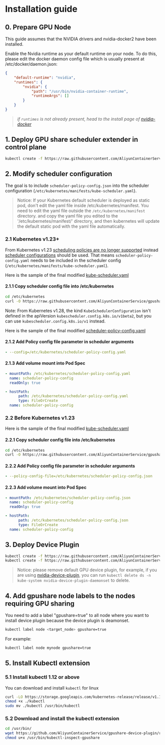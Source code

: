 # Installation guide

## 0\. Prepare GPU Node

This guide assumes that the NVIDIA drivers and nvidia-docker2 have been installed.

Enable the Nvidia runtime as your default runtime on your node. To do this, please edit the docker daemon config file which is usually present at /etc/docker/daemon.json:

```json
{
    "default-runtime": "nvidia",
    "runtimes": {
        "nvidia": {
            "path": "/usr/bin/nvidia-container-runtime",
            "runtimeArgs": []
        }
    }
}
```

> *if `runtimes` is not already present, head to the install page of [nvidia-docker](https://github.com/NVIDIA/nvidia-docker)*

## 1\. Deploy GPU share scheduler extender in control plane

```bash
kubectl create -f https://raw.githubusercontent.com/AliyunContainerService/gpushare-scheduler-extender/master/config/gpushare-schd-extender.yaml
```

## 2\. Modify scheduler configuration
The goal is to include `scheduler-policy-config.json` into the scheduler configuration (`/etc/kubernetes/manifests/kube-scheduler.yaml`).

> Notice: If your Kubernetes default scheduler is deployed as static pod, don't edit the yaml file inside /etc/kubernetes/manifest. You need to edit the yaml file outside the `/etc/kubernetes/manifest` directory. and copy the yaml file you edited to the '/etc/kubernetes/manifest/' directory, and then kubernetes will update the default static pod with the yaml file automatically.

### 2.1 Kubernetes v1.23+
From Kubernetes v1.23 [scheduling policies are no longer supported](https://kubernetes.io/docs/reference/scheduling/policies/) instead [scheduler configurations](https://kubernetes.io/docs/reference/scheduling/config/) should be used.
That means `scheduler-policy-config.yaml` needs to be included in the scheduler config (`/etc/kubernetes/manifests/kube-scheduler.yaml`).

Here is the sample of the final modified [kube-scheduler.yaml](../config/kube-scheduler-v1.23+.yaml)

#### 2.1.1 Copy scheduler config file into /etc/kubernetes

```bash
cd /etc/kubernetes
curl -O https://raw.githubusercontent.com/AliyunContainerService/gpushare-scheduler-extender/master/config/scheduler-policy-config.yaml
```

Note: From Kubernetes v1.28, the kind `KubeSchedulerConfiguration` isn't defined in the apiVersion `kubescheduler.config.k8s.io/v1beta2`, but you can use `kubescheduler.config.k8s.io/v1` instead.

Here is the sample of the final modified [scheduler-policy-config.yaml](../config/scheduler-policy-config-v1.28+.yaml)

#### 2.1.2 Add Policy config file parameter in scheduler arguments

```yaml
- --config=/etc/kubernetes/scheduler-policy-config.yaml
```

#### 2.1.3 Add volume mount into Pod Spec

```yaml
- mountPath: /etc/kubernetes/scheduler-policy-config.yaml
  name: scheduler-policy-config
  readOnly: true
```

```yaml
- hostPath:
      path: /etc/kubernetes/scheduler-policy-config.yaml
      type: FileOrCreate
  name: scheduler-policy-config
```

### 2.2 Before Kubernetes v1.23

Here is the sample of the final modified [kube-scheduler.yaml](../config/kube-scheduler.yaml)

#### 2.2.1 Copy scheduler config file into /etc/kubernetes

```bash
cd /etc/kubernetes
curl -O https://raw.githubusercontent.com/AliyunContainerService/gpushare-scheduler-extender/master/config/scheduler-policy-config.json
```

#### 2.2.2 Add Policy config file parameter in scheduler arguments

```yaml
- --policy-config-file=/etc/kubernetes/scheduler-policy-config.json
```

#### 2.2.3 Add volume mount into Pod Spec

```yaml
- mountPath: /etc/kubernetes/scheduler-policy-config.json
  name: scheduler-policy-config
  readOnly: true
```

```yaml
- hostPath:
      path: /etc/kubernetes/scheduler-policy-config.json
      type: FileOrCreate
  name: scheduler-policy-config
```

## 3\. Deploy Device Plugin

```bash
kubectl create -f https://raw.githubusercontent.com/AliyunContainerService/gpushare-device-plugin/master/device-plugin-rbac.yaml
kubectl create -f https://raw.githubusercontent.com/AliyunContainerService/gpushare-device-plugin/master/device-plugin-ds.yaml
```

> Notice: please remove default GPU device plugin, for example, if you are using [nvidia-device-plugin](https://github.com/NVIDIA/k8s-device-plugin/blob/v1.11/nvidia-device-plugin.yml), you can run `kubectl delete ds -n kube-system nvidia-device-plugin-daemonset` to delete.

## 4\. Add gpushare node labels to the nodes requiring GPU sharing
You need to add a label "gpushare=true" to all node where you want to install device plugin because the device plugin is deamonset. 
```bash
kubectl label node <target_node> gpushare=true
```

For example:

```bash
kubectl label node mynode gpushare=true
```

## 5\. Install Kubectl extension


### 5.1 Install kubectl 1.12 or above
You can download and install `kubectl` for linux

```bash
curl -LO https://storage.googleapis.com/kubernetes-release/release/v1.12.1/bin/linux/amd64/kubectl
chmod +x ./kubectl
sudo mv ./kubectl /usr/bin/kubectl
```

### 5.2 Download and install the kubectl extension

```bash
cd /usr/bin/
wget https://github.com/AliyunContainerService/gpushare-device-plugin/releases/download/v0.3.0/kubectl-inspect-gpushare
chmod u+x /usr/bin/kubectl-inspect-gpushare
```

